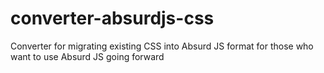converter-absurdjs-css
======================

Converter for migrating existing CSS into Absurd JS format for those who want to use Absurd JS going forward
